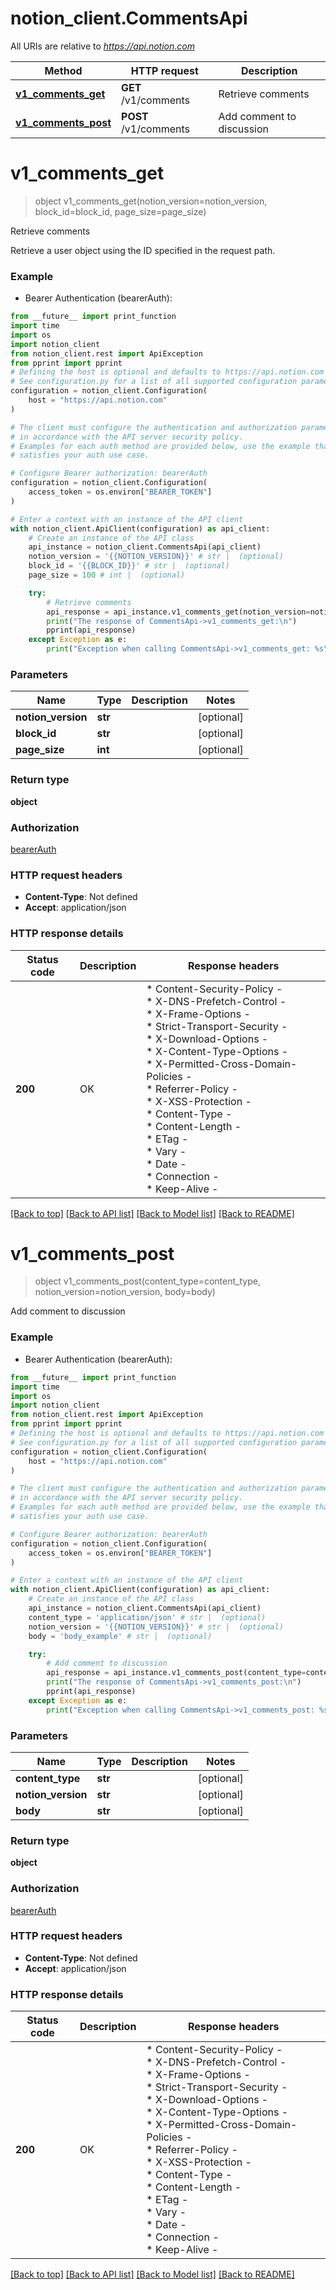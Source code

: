 # notion_client.CommentsApi

All URIs are relative to *https://api.notion.com*

Method | HTTP request | Description
------------- | ------------- | -------------
[**v1_comments_get**](CommentsApi.md#v1_comments_get) | **GET** /v1/comments | Retrieve comments
[**v1_comments_post**](CommentsApi.md#v1_comments_post) | **POST** /v1/comments | Add comment to discussion


# **v1_comments_get**
> object v1_comments_get(notion_version=notion_version, block_id=block_id, page_size=page_size)

Retrieve comments

Retrieve a user object using the ID specified in the request path.

### Example

* Bearer Authentication (bearerAuth):
```python
from __future__ import print_function
import time
import os
import notion_client
from notion_client.rest import ApiException
from pprint import pprint
# Defining the host is optional and defaults to https://api.notion.com
# See configuration.py for a list of all supported configuration parameters.
configuration = notion_client.Configuration(
    host = "https://api.notion.com"
)

# The client must configure the authentication and authorization parameters
# in accordance with the API server security policy.
# Examples for each auth method are provided below, use the example that
# satisfies your auth use case.

# Configure Bearer authorization: bearerAuth
configuration = notion_client.Configuration(
    access_token = os.environ["BEARER_TOKEN"]
)

# Enter a context with an instance of the API client
with notion_client.ApiClient(configuration) as api_client:
    # Create an instance of the API class
    api_instance = notion_client.CommentsApi(api_client)
    notion_version = '{{NOTION_VERSION}}' # str |  (optional)
    block_id = '{{BLOCK_ID}}' # str |  (optional)
    page_size = 100 # int |  (optional)

    try:
        # Retrieve comments
        api_response = api_instance.v1_comments_get(notion_version=notion_version, block_id=block_id, page_size=page_size)
        print("The response of CommentsApi->v1_comments_get:\n")
        pprint(api_response)
    except Exception as e:
        print("Exception when calling CommentsApi->v1_comments_get: %s\n" % e)
```

### Parameters

Name | Type | Description  | Notes
------------- | ------------- | ------------- | -------------
 **notion_version** | **str**|  | [optional]
 **block_id** | **str**|  | [optional]
 **page_size** | **int**|  | [optional]

### Return type

**object**

### Authorization

[bearerAuth](../README.md#bearerAuth)

### HTTP request headers

 - **Content-Type**: Not defined
 - **Accept**: application/json

### HTTP response details
| Status code | Description | Response headers |
|-------------|-------------|------------------|
**200** | OK |  * Content-Security-Policy -  <br>  * X-DNS-Prefetch-Control -  <br>  * X-Frame-Options -  <br>  * Strict-Transport-Security -  <br>  * X-Download-Options -  <br>  * X-Content-Type-Options -  <br>  * X-Permitted-Cross-Domain-Policies -  <br>  * Referrer-Policy -  <br>  * X-XSS-Protection -  <br>  * Content-Type -  <br>  * Content-Length -  <br>  * ETag -  <br>  * Vary -  <br>  * Date -  <br>  * Connection -  <br>  * Keep-Alive -  <br>  |

[[Back to top]](#) [[Back to API list]](../README.md#documentation-for-api-endpoints) [[Back to Model list]](../README.md#documentation-for-models) [[Back to README]](../README.md)

# **v1_comments_post**
> object v1_comments_post(content_type=content_type, notion_version=notion_version, body=body)

Add comment to discussion

### Example

* Bearer Authentication (bearerAuth):
```python
from __future__ import print_function
import time
import os
import notion_client
from notion_client.rest import ApiException
from pprint import pprint
# Defining the host is optional and defaults to https://api.notion.com
# See configuration.py for a list of all supported configuration parameters.
configuration = notion_client.Configuration(
    host = "https://api.notion.com"
)

# The client must configure the authentication and authorization parameters
# in accordance with the API server security policy.
# Examples for each auth method are provided below, use the example that
# satisfies your auth use case.

# Configure Bearer authorization: bearerAuth
configuration = notion_client.Configuration(
    access_token = os.environ["BEARER_TOKEN"]
)

# Enter a context with an instance of the API client
with notion_client.ApiClient(configuration) as api_client:
    # Create an instance of the API class
    api_instance = notion_client.CommentsApi(api_client)
    content_type = 'application/json' # str |  (optional)
    notion_version = '{{NOTION_VERSION}}' # str |  (optional)
    body = 'body_example' # str |  (optional)

    try:
        # Add comment to discussion
        api_response = api_instance.v1_comments_post(content_type=content_type, notion_version=notion_version, body=body)
        print("The response of CommentsApi->v1_comments_post:\n")
        pprint(api_response)
    except Exception as e:
        print("Exception when calling CommentsApi->v1_comments_post: %s\n" % e)
```

### Parameters

Name | Type | Description  | Notes
------------- | ------------- | ------------- | -------------
 **content_type** | **str**|  | [optional]
 **notion_version** | **str**|  | [optional]
 **body** | **str**|  | [optional]

### Return type

**object**

### Authorization

[bearerAuth](../README.md#bearerAuth)

### HTTP request headers

 - **Content-Type**: Not defined
 - **Accept**: application/json

### HTTP response details
| Status code | Description | Response headers |
|-------------|-------------|------------------|
**200** | OK |  * Content-Security-Policy -  <br>  * X-DNS-Prefetch-Control -  <br>  * X-Frame-Options -  <br>  * Strict-Transport-Security -  <br>  * X-Download-Options -  <br>  * X-Content-Type-Options -  <br>  * X-Permitted-Cross-Domain-Policies -  <br>  * Referrer-Policy -  <br>  * X-XSS-Protection -  <br>  * Content-Type -  <br>  * Content-Length -  <br>  * ETag -  <br>  * Vary -  <br>  * Date -  <br>  * Connection -  <br>  * Keep-Alive -  <br>  |

[[Back to top]](#) [[Back to API list]](../README.md#documentation-for-api-endpoints) [[Back to Model list]](../README.md#documentation-for-models) [[Back to README]](../README.md)
